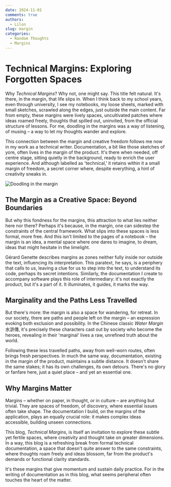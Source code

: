 ```yaml
---
date: 2024-11-01
comments: true
authors:
  - Lilon
slug: margin
categories:
  - Random Thoughts  
  - Margins  
---
```


# Technical Margins: Exploring Forgotten Spaces

Why *Technical Margins*? Why not, one might say. This title felt natural. It's there, in the margin, that life slips in. When I think back to my school years, even through university, I see my notebooks, my loose sheets, marked with small sketches, scrawled along the edges, just outside the main content. Far from empty, these margins were lively spaces, uncultivated patches where ideas roamed freely, thoughts that spilled out, uninvited, from the official structure of lessons. For me, doodling in the margins was a way of listening, of musing – a way to let my thoughts wander and explore.

This connection between the margin and creative freedom follows me now in my work as a technical writer. Documentation, a bit like those sketches of yore, often lives in the margin of the product. It's there when needed, off centre stage, sitting quietly in the background, ready to enrich the user experience. And although labelled as 'technical,' it retains within it a small margin of freedom, a secret corner where, despite everything, a hint of creativity sneaks in.

<!-- more -->

![Doodling in the margin](https://images-wixmp-ed30a86b8c4ca887773594c2.wixmp.com/f/09c917d0-f5ca-4b29-a706-5e3ed5489e13/dihexpy-a55f4fc7-5bef-467e-ab31-215bc65f2b3a.jpg/v1/fit/w_828,h_972,q_70,strp/notebook_doodle_imagination_tree__by_li__lon_dihexpy-414w-2x.jpg?token=eyJ0eXAiOiJKV1QiLCJhbGciOiJIUzI1NiJ9.eyJzdWIiOiJ1cm46YXBwOjdlMGQxODg5ODIyNjQzNzNhNWYwZDQxNWVhMGQyNmUwIiwiaXNzIjoidXJuOmFwcDo3ZTBkMTg4OTgyMjY0MzczYTVmMGQ0MTVlYTBkMjZlMCIsIm9iaiI6W1t7ImhlaWdodCI6Ijw9MTUwMiIsInBhdGgiOiJcL2ZcLzA5YzkxN2QwLWY1Y2EtNGIyOS1hNzA2LTVlM2VkNTQ4OWUxM1wvZGloZXhweS1hNTVmNGZjNy01YmVmLTQ2N2UtYWIzMS0yMTViYzY1ZjJiM2EuanBnIiwid2lkdGgiOiI8PTEyODAifV1dLCJhdWQiOlsidXJuOnNlcnZpY2U6aW1hZ2Uub3BlcmF0aW9ucyJdfQ.0nKNMwSUhXtHaIBOwPRTjWy9Ug2B6IDEav0im9o1uY0)

## The Margin as a Creative Space: Beyond Boundaries

But why this fondness for the margins, this attraction to what lies neither here nor there? Perhaps it's because, in the margin, one can sidestep the constraints of the central framework. What slips into these spaces is less formal, more free. And this isn't limited to the pages of a notebook – the margin is an idea, a mental space where one dares to imagine, to dream, ideas that might hesitate in the limelight.

Gérard Genette describes margins as zones neither fully inside nor outside the text, influencing its interpretation. This paratext, he says, is a periphery that calls to us, leaving a clue for us to step into the text, to understand its code, perhaps its secret intentions. Similarly, the documentation I create to accompany software plays this role of intermediary: it's not exactly the product, but it's a part of it. It illuminates, it guides, it marks the way.

## Marginality and the Paths Less Travelled

But there's more: the margin is also a space for wandering, for retreat. In our society, there are paths and people left on the margin – an expression evoking both exclusion and possibility. In the Chinese classic *Water Margin* 水滸傳, it's precisely these characters cast out by society who become the heroes, revealing in their 'marginal' lives a raw, unrefined truth about the world.

Following these less travelled paths, away from well-worn routes, often brings fresh perspectives. In much the same way, documentation, existing in the margin of the product, maintains a subtle distance. It doesn't share the same stakes; it has its own challenges, its own detours. There's no glory or fanfare here, just a quiet place – and yet an essential one.

<!--
## Searching for the Margins of Thought

Margins are also philosophical spaces. For Derrida, they're places where rigid notions dissolve, where concepts themselves deconstruct and reinvent. For him, the margin is not a mere add-on; it is its own space, hiding what cannot be expressed elsewhere, an opening to what is often overlooked, like a breath just beneath the surface.

Perhaps this, ultimately, is what draws me to the idea of the margin: it's a place 'beside' yet no less deep. A place where the mind loosens, and ideas are left to grow and intermingle. Margins are testing grounds, places for reflection.
-->

## Why Margins Matter

Margins – whether on paper, in thought, or in culture – are anything but trivial. They are spaces of freedom, of discovery, where essential issues often take shape. The documentation I build, on the margins of the application, plays an equally crucial role: it makes complex ideas accessible, building unseen connections.

This blog, *Technical Margins*, is itself an invitation to explore these subtle yet fertile spaces, where creativity and thought take on greater dimensions. In a way, this blog is a refreshing break from formal technical documentation, a space that doesn't quite answer to the same constraints, where thoughts roam freely and ideas blossom, far from the product's demands or functional clarity standards.

It's these margins that give momentum and sustain daily practice. For in the writing of documentation as in this blog, what seems peripheral often touches the heart of the matter.
